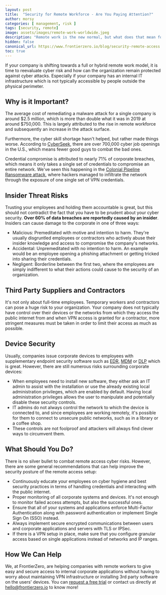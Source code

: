```yaml
---
layout: post
title:  "Security for Remote Workforce - Are You Paying Attention?"
author: morsy
categories: [ management, risk ]
tags: [security, remote]
image: assets/images/remote-work-worldwide.jpeg
description: "Remote work is the new normal, but what does that mean for your organization's security?"
hidden: false
canonical_url: https://www.frontierzero.io/blog/security-remote-access
toc: true
---
```

 
If your company is shifting towards a full or hybrid remote work model, it is time to reevaluate cyber risk and how can the organization remain protected against cyber attacks. Especially if your company has an internal IT infrastructure which is not typically accessible by people outside the physical perimeter.
 
## Why is it Important?
The average cost of remediating a malware attack for a single company is around $2.5 million, which is more than double what it was in 2019 at around $750,000. This is largely attributed to the rise in remote workforce and subsequently an increase in the attack surface.

Furthermore, the cyber skill shortage hasn't helped, but rather made things worse. According to [CyberSeek](https://www.cyberseek.org/heatmap.html), there are over 700,000 cyber job openings in the U.S., which means fewer good guys to combat the bad ones.

Credential compromise is attributed to nearly 71% of corporate breaches, which means it only takes a single set of credentials to compromise an entire network. We've seen this happening in the [Colonial Pipeline Ransomware attack](https://www.bloomberg.com/news/articles/2021-06-04/hackers-breached-colonial-pipeline-using-compromised-password), where hackers managed to infiltrate the network through the exposure of one single set of VPN credentials.

## Insider Threat Risks
Trusting your employees and holding them accountable is great, but this should not contradict the fact that you have to be prudent about your cyber security. **Over 60% of data breaches are reportedly caused by an insider**. Insiders can cause damage to the corporate in one of three ways:
- Malicious: Premeditated with motive and intention to harm. They're usually disgruntled employees or contractors who actively abuse their insider knowledge and access to compromise the company's networks.
- Accidental: Unpremeditated with no intention to harm. An example would be an employee opening a phishing attachment or getting tricked into sharing their credentials.
- Negligent: Borderline between the first two, where the employees are simply indifferent to what their actions could cause to the security of an organization.
 
## Third Party Suppliers and Contractors
It's not only about full-time employees. Temporary workers and contractors can pose a huge risk to your organization.
Your company does not typically have control over their devices or the networks from which they access the public internet from and when VPN access is granted for a contractor, more stringent measures must be taken in order to limit their access as much as possible.
 
## Device Security
Usually, companies issue corporate devices to employees with supplementary endpoint security software such as [EDR](https://en.wikipedia.org/wiki/Endpoint_detection_and_response), [MDM](https://en.wikipedia.org/wiki/Mobile_device_management) or [DLP](https://en.wikipedia.org/wiki/Data_loss_prevention_software) which is great. However, there are still numerous risks surrounding corporate devices:
- When employees need to install new software, they either ask an IT admin to assist with the installation or use the already existing local administration privileges, which are enabled by default. Having local administration privileges allows the user to manipulate and potentially disable these security controls.
- IT admins do not always control the network to which the device is connected to, and since employees are working remotely, it's possible for them to connect to unsecure public networks, such as in a library or a coffee shop.
- These controls are not foolproof and attackers will always find clever ways to circumvent them.
 
## What Should You Do?
There is no silver bullet to combat remote access cyber risks. However, there are some general recommendations that can help improve the security posture of the remote access setup:
- Continuously educate your employees on cyber hygiene and best security practices in terms of handling credentials and interacting with the public internet.
- Proper monitoring of all corporate systems and devices. It's not enough to monitor failed access attempts, but also the successful ones.
- Ensure that all of your systems and applications enforce Multi-Factor Authentication along with password authentication or implement Single Sign On (SSO) instead.
- Always implement secure encrypted communications between users and corporate applications and servers with TLS or IPSec.
- If there is a VPN setup in place, make sure that you configure granular access based on single applications instead of networks and IP ranges.

## How We Can Help
We, at FrontierZero, are helping companies with remote workers to give easy and secure access to internal corporate applications without having to worry about maintaining VPN infrastructure or installing 3rd party software on the users' devices.
You can [request a free trial](https://www.frontierzero.io/contact-us.html) or contact us directly at [hello@frontierzero.io](mailto:hello@frontierzero.io) to know more!

